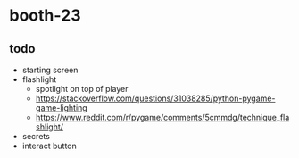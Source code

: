 # booth-23

## todo
* starting screen
* flashlight
  * spotlight on top of player
  * https://stackoverflow.com/questions/31038285/python-pygame-game-lighting
  * https://www.reddit.com/r/pygame/comments/5cmmdg/technique_flashlight/
* secrets
* interact button
